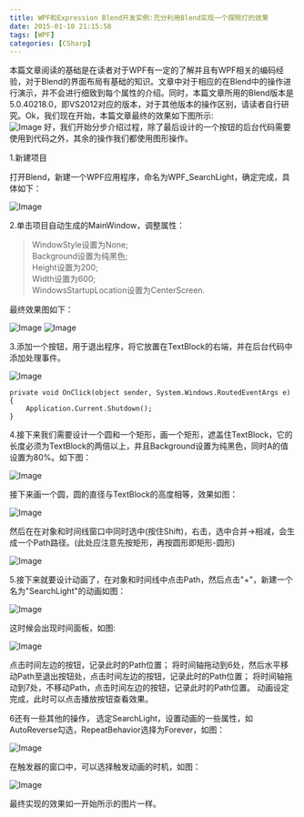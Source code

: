 ```yaml
---
title: WPF和Expression Blend开发实例:充分利用Blend实现一个探照灯的效果
date: 2015-01-10 21:15:58
tags: [WPF]
categories: [CSharp]
---
```

本篇文章阅读的基础是在读者对于WPF有一定的了解并且有WPF相关的编码经验，对于Blend的界面布局有基础的知识。文章中对于相应的在Blend中的操作进行演示，并不会进行细致到每个属性的介绍。同时，本篇文章所用的Blend版本是5.0.40218.0，即VS2012对应的版本，对于其他版本的操作区别，请读者自行研究。Ok，我们现在开始，本篇文章最终的效果如下图所示:  
![Image](https://raw.githubusercontent.com/tianjyan/tianjyan.github.io/master/images/2015-01-10-WPFLight-01.jpg)
好，我们开始分步介绍过程，除了最后设计的一个按钮的后台代码需要使用到代码之外，其余的操作我们都使用图形操作。

1.新建项目

打开Blend，新建一个WPF应用程序，命名为WPF_SearchLight，确定完成，具体如下：

![Image](https://raw.githubusercontent.com/tianjyan/tianjyan.github.io/master/images/2015-01-10-WPFLight-02.jpg)

2.单击项目自动生成的MainWindow，调整属性：

> WindowStyle设置为None;  
> Background设置为纯黑色;   
> Height设置为200;  
> Width设置为600;  
> WindowsStartupLocation设置为CenterScreen.  

最终效果图如下：

![Image](https://raw.githubusercontent.com/tianjyan/tianjyan.github.io/master/images/2015-01-10-WPFLight-03.jpg)
![Image](https://raw.githubusercontent.com/tianjyan/tianjyan.github.io/master/images/2015-01-10-WPFLight-04.jpg)

3.添加一个按钮，用于退出程序，将它放置在TextBlock的右端，并在后台代码中添加处理事件。

![Image](https://raw.githubusercontent.com/tianjyan/tianjyan.github.io/master/images/2015-01-10-WPFLight-05.jpg)   
```CSharp
private void OnClick(object sender, System.Windows.RoutedEventArgs e)
{
    Application.Current.Shutdown();
}
```
4.接下来我们需要设计一个圆和一个矩形，画一个矩形，遮盖住TextBlock，它的长度必须为TextBlock的两倍以上，并且Background设置为纯黑色，同时A的值设置为80%。如下图：

![Image](https://raw.githubusercontent.com/tianjyan/tianjyan.github.io/master/images/2015-01-10-WPFLight-06.jpg)   

接下来画一个圆，圆的直径与TextBlock的高度相等，效果如图：

![Image](https://raw.githubusercontent.com/tianjyan/tianjyan.github.io/master/images/2015-01-10-WPFLight-07.jpg)   

然后在在对象和时间线窗口中同时选中(按住Shift)，右击，选中合并→相减，会生成一个Path路径。(此处应注意先按矩形，再按圆形即矩形-圆形)

![Image](https://raw.githubusercontent.com/tianjyan/tianjyan.github.io/master/images/2015-01-10-WPFLight-08.jpg)   

5.接下来就要设计动画了，在对象和时间线中点击Path，然后点击"+"，新建一个名为"SearchLight"的动画如图：

![Image](https://raw.githubusercontent.com/tianjyan/tianjyan.github.io/master/images/2015-01-10-WPFLight-09.jpg)   

这时候会出现时间面板，如图:

![Image](https://raw.githubusercontent.com/tianjyan/tianjyan.github.io/master/images/2015-01-10-WPFLight-10.jpg)   

点击时间左边的按钮，记录此时的Path位置；
将时间轴拖动到6处，然后水平移动Path至退出按钮处，点击时间左边的按钮，记录此时的Path位置；
将时间轴拖动到7处，不移动Path，点击时间左边的按钮，记录此时的Path位置。
动画设定完成，此时可以点击播放按钮查看效果。

6还有一些其他的操作， 选定SearchLight，设置动画的一些属性，如AutoReverse勾选，RepeatBehavior选择为Forever，如图：

![Image](https://raw.githubusercontent.com/tianjyan/tianjyan.github.io/master/images/2015-01-10-WPFLight-11.jpg)

在触发器的窗口中，可以选择触发动画的时机，如图：

![Image](https://raw.githubusercontent.com/tianjyan/tianjyan.github.io/master/images/2015-01-10-WPFLight-12.jpg)   

最终实现的效果如一开始所示的图片一样。
